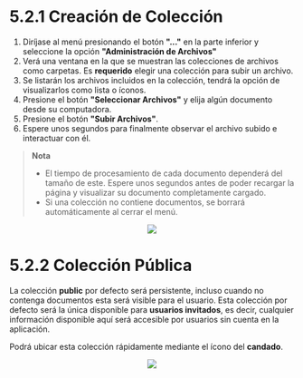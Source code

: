 # 5.2.1 Creación de Colección
1. Diríjase al menú presionando el botón **"..."** en la parte inferior y seleccione la opción **"Administración de Archivos"**
2. Verá una ventana en la que se muestran las colecciones de archivos como carpetas. Es **requerido** elegir una colección para subir un archivo.
3. Se listarán los archivos incluidos en la colección, tendrá la opción de visualizarlos como lista o íconos.
4. Presione el botón **"Seleccionar Archivos"** y elija algún documento desde su computadora.
5. Presione el botón **"Subir Archivos"**.
6. Espere unos segundos para finalmente observar el archivo subido e interactuar con él.

> **Nota**  
> - El tiempo de procesamiento de cada documento dependerá del tamaño de este. Espere unos segundos antes de poder recargar la página y visualizar su documento completamente cargado.
> - Si una colección no contiene documentos, se borrará automáticamente al cerrar el menú.

<p align="center">
  <img src="https://github.com/morrisopazo/chatbot-go-docs/blob/main/assets/go_documents_menu1_ESP.png" />
</p>

# 5.2.2 Colección Pública
La colección **public** por defecto será persistente, incluso cuando no contenga documentos esta será visible para el usuario. Esta colección por defecto será la única disponible para **usuarios invitados**, es decir, cualquier información disponible aquí será accesible por usuarios sin cuenta en la aplicación.

Podrá ubicar esta colección rápidamente mediante el ícono del **candado**.

<p align="center">
  <img src="https://github.com/morrisopazo/chatbot-go-docs/blob/main/assets/go_documents_menu2_ESP.png" />
</p>